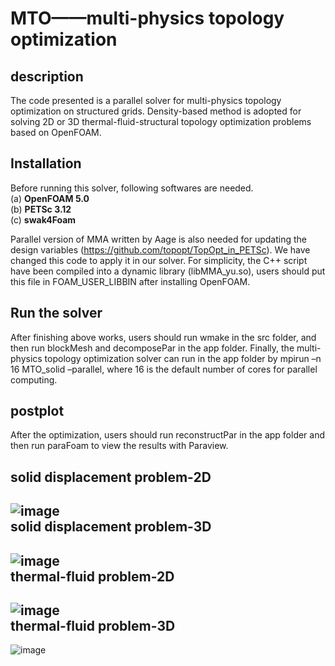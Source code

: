  MTO——multi-physics topology optimization
=========================================
description
-----------
The code presented is a parallel solver for multi-physics topology optimization on structured grids. Density-based method is adopted for solving 2D or 3D thermal-fluid-structural topology optimization problems based on OpenFOAM.  

Installation
------------
Before running this solver, following softwares are needed.  
(a) **OpenFOAM 5.0**  
(b) **PETSc 3.12**  
(c) **swak4Foam**  

Parallel version of MMA written by Aage is also needed for updating the design variables (https://github.com/topopt/TopOpt_in_PETSc). We have changed this code to apply it in our solver. For simplicity, the C++ script have been compiled into a dynamic library (libMMA_yu.so), users should put this file in FOAM_USER_LIBBIN after installing OpenFOAM.  

Run the solver
--------------
 After finishing above works, users should run wmake in the src folder, and then run blockMesh and decomposePar in the app folder. Finally, the multi-physics topology optimization solver can run in the app folder by mpirun –n 16 MTO_solid –parallel, where 16 is the default number of cores for parallel computing.
 
postplot
--------
After the optimization, users should run reconstructPar in the app folder and then run paraFoam to view the results with Paraview.  

solid displacement problem-2D  
-----------------------------
![image](https://github.com/Yuminghao-DLUT/MTO/blob/master/MTO/beam_2D.gif)  
solid displacement problem-3D  
-----------------------------
![image](https://github.com/Yuminghao-DLUT/MTO/blob/master/MTO/beam_3D.gif)  
thermal-fluid problem-2D  
------------------------
![image](https://github.com/Yuminghao-DLUT/MTO/blob/master/MTO/heatsink_2D.gif)  
thermal-fluid problem-3D  
------------------------
![image](https://github.com/Yuminghao-DLUT/MTO/blob/master/MTO/heatsink_3D.gif)  
